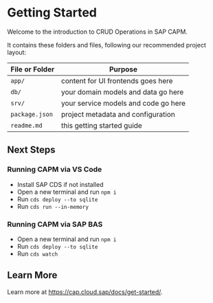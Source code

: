 # Getting Started

Welcome to the introduction to CRUD Operations in SAP CAPM.

It contains these folders and files, following our recommended project layout:

File or Folder | Purpose
---------|----------
`app/` | content for UI frontends goes here
`db/` | your domain models and data go here
`srv/` | your service models and code go here
`package.json` | project metadata and configuration
`readme.md` | this getting started guide


## Next Steps

### Running CAPM via VS Code

- Install SAP CDS if not installed
- Open a new terminal and run `npm i`
- Run `cds deploy --to sqlite`
- Run `cds run --in-memory`

### Running CAPM via SAP BAS

- Open a new terminal and run `npm i`
- Run `cds deploy --to sqlite`
- Run `cds watch`


## Learn More

Learn more at https://cap.cloud.sap/docs/get-started/.
